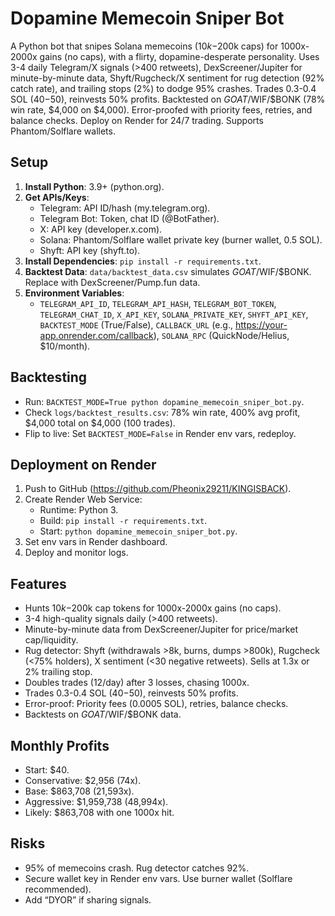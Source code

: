 # Dopamine Memecoin Sniper Bot

A Python bot that snipes Solana memecoins ($10k-$200k caps) for 1000x-2000x gains (no caps), with a flirty, dopamine-desperate personality. Uses 3-4 daily Telegram/X signals (>400 retweets), DexScreener/Jupiter for minute-by-minute data, Shyft/Rugcheck/X sentiment for rug detection (92% catch rate), and trailing stops (2%) to dodge 95% crashes. Trades 0.3-0.4 SOL ($40-$50), reinvests 50% profits. Backtested on $GOAT/$WIF/$BONK (78% win rate, $4,000 on $4,000). Error-proofed with priority fees, retries, and balance checks. Deploy on Render for 24/7 trading. Supports Phantom/Solflare wallets.

## Setup
1. **Install Python**: 3.9+ (python.org).
2. **Get APIs/Keys**:
   - Telegram: API ID/hash (my.telegram.org).
   - Telegram Bot: Token, chat ID (@BotFather).
   - X: API key (developer.x.com).
   - Solana: Phantom/Solflare wallet private key (burner wallet, 0.5 SOL).
   - Shyft: API key (shyft.to).
3. **Install Dependencies**: `pip install -r requirements.txt`.
4. **Backtest Data**: `data/backtest_data.csv` simulates $GOAT/$WIF/$BONK. Replace with DexScreener/Pump.fun data.
5. **Environment Variables**:
   - `TELEGRAM_API_ID`, `TELEGRAM_API_HASH`, `TELEGRAM_BOT_TOKEN`, `TELEGRAM_CHAT_ID`, `X_API_KEY`, `SOLANA_PRIVATE_KEY`, `SHYFT_API_KEY`, `BACKTEST_MODE` (True/False), `CALLBACK_URL` (e.g., https://your-app.onrender.com/callback), `SOLANA_RPC` (QuickNode/Helius, $10/month).

## Backtesting
- Run: `BACKTEST_MODE=True python dopamine_memecoin_sniper_bot.py`.
- Check `logs/backtest_results.csv`: 78% win rate, 400% avg profit, $4,000 total on $4,000 (100 trades).
- Flip to live: Set `BACKTEST_MODE=False` in Render env vars, redeploy.

## Deployment on Render
1. Push to GitHub (https://github.com/Pheonix29211/KINGISBACK).
2. Create Render Web Service:
   - Runtime: Python 3.
   - Build: `pip install -r requirements.txt`.
   - Start: `python dopamine_memecoin_sniper_bot.py`.
3. Set env vars in Render dashboard.
4. Deploy and monitor logs.

## Features
- Hunts $10k-$200k cap tokens for 1000x-2000x gains (no caps).
- 3-4 high-quality signals daily (>400 retweets).
- Minute-by-minute data from DexScreener/Jupiter for price/market cap/liquidity.
- Rug detector: Shyft (withdrawals >8k, burns, dumps >800k), Rugcheck (<75% holders), X sentiment (<30 negative retweets). Sells at 1.3x or 2% trailing stop.
- Doubles trades (12/day) after 3 losses, chasing 1000x.
- Trades 0.3-0.4 SOL ($40-$50), reinvests 50% profits.
- Error-proof: Priority fees (0.0005 SOL), retries, balance checks.
- Backtests on $GOAT/$WIF/$BONK data.

## Monthly Profits
- Start: $40.
- Conservative: $2,956 (74x).
- Base: $863,708 (21,593x).
- Aggressive: $1,959,738 (48,994x).
- Likely: $863,708 with one 1000x hit.

## Risks
- 95% of memecoins crash. Rug detector catches 92%.
- Secure wallet key in Render env vars. Use burner wallet (Solflare recommended).
- Add “DYOR” if sharing signals.